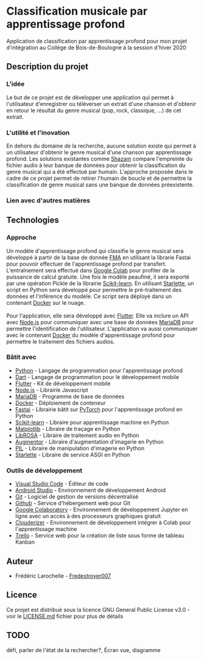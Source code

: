 # Classification musicale par apprentissage profond

Application de classification par apprentissage profond pour mon projet d'intégration au Collège de Bois-de-Boulogne à la session d'hiver 2020

## Description du projet

### L'idée

Le but de ce projet est de développer une application qui permet à l'utilisateur d'enregistrer ou téléverser un extrait d'une chanson et d'obtenir en retour le résultat du genre musical (pop, rock, classique, ...) de cet extrait.

### L'utilité et l'inovation

En dehors du domaine de la recherche, aucune solution existe qui permet à un utilisateur d'obtenir le genre musical d'une chanson par apprentissage profond. Les solutions existantes comme [Shazam](https://www.shazam.com/) compare l'empreinte du fichier audio à leur banque de données pour obtenir la classification du genre musical qui a été effectué par humain. L'approche proposée dans le cadre de ce projet permet de retirer l'humain de boucle et de permettre la classification de genre musical sans une banque de données préexistente.

### Lien avec d'autres matières


## Technologies

### Approche

Un modèle d'apprentissage profond qui classifie le genre musical sera développé à partir de la base de donnée [FMA](https://github.com/mdeff/fma) en utilisant la librarie Fastai pour pouvoir effectuer de l'apprentissage profond par transfert. L'entraînement sera effectué dans [Google Colab](https://colab.research.google.com/notebooks/welcome.ipynb) pour profiter de la puissance de calcul gratuite. Une fois le modèle peaufiné, il sera exporté par une opération Pickle de la librairie [Scikit-learn](https://scikit-learn.org/stable/). En utilisant [Starlette](https://www.starlette.io/), un script en Python sera développé pour permettre le pré-traitement des données et l'inférence du modèle. Ce script sera déployé dans un contenant [Docker](https://www.docker.com/) sur le nuage.<br><br>
Pour l'application, elle sera développé avec [Flutter](https://flutter.dev/). Elle va inclure un API avec [Node.js](https://nodejs.org/en/) pour communiquer avec une base de données [MariaDB](https://mariadb.org/) pour permettre l'identification de l'utilisateur. L'application va aussi communiquer avec le contenant [Docker](https://www.docker.com/) du modèle d'apprentissage profond pour permettre le traitement des fichiers audios.

### Bâtit avec

* [Python](https://www.python.org/) - Langage de programmation pour l'apprentissage profond
* [Dart](https://dart.dev/) - Langage de programmation pour le développement mobile
* [Flutter](https://flutter.dev/) - Kit de développement mobile
* [Node.js](https://nodejs.org/en/) - Librairie Javascript
* [MariaDB](https://mariadb.org/) - Programme de base de données
* [Docker](https://www.docker.com/) - Déploiement de conteneur
* [Fastai](https://docs.fast.ai/) - Librairie bâtit sur [PyTorch](https://pytorch.org/) pour l'apprentissage profond en Python
* [Scikit-learn](https://scikit-learn.org/stable/) - Libraire pour apprentissage machine en Python
* [Matplotlib](https://matplotlib.org/) - Libraire de traçage en Python
* [LibROSA](https://librosa.github.io/librosa/) - Libraire de traitement audio en Python
* [Augmentor](https://github.com/mdbloice/Augmentor) - Libraire d'augmentation d'imagerie en Python
* [PIL](https://www.pythonware.com/products/pil/) - Libraire de manipulation d'imagerie en Python
* [Starlette](https://www.starlette.io/) - Libraire de service ASGI en Python

### Outils de développement

* [Visual Studio Code](https://code.visualstudio.com/) - Éditeur de code
* [Android Studio](https://developer.android.com/studio) - Environnement de développement Android
* [Git](https://git-scm.com/) - Logiciel de gestion de versions décentralisé
* [Github](https://github.com/) - Service d'hébergement web pour Git
* [Google Colaboratory](https://colab.research.google.com/notebooks/welcome.ipynb) - Environnement de développement Jupyter en ligne avec un accès à des processeurs graphiques gratuit
* [Clouderizer](https://clouderizer.com/) - Environnement de développement intégrer à Colab pour l'apprentissage machine
* [Trello](https://trello.com/) - Service web pour la création de liste sous forme de tableau Kanban

## Auteur

* Frédéric Larochelle - [Fredestroyer007](https://github.com/Fredestroyer007)

## Licence

Ce projet est distribué sous la licence GNU General Public License v3.0 - voir le [LICENSE.md](LICENSE.md) fichier pour plus de détails

## TODO 
défi, parler de l'état de la rechercher?, Écran vue, diagramme
